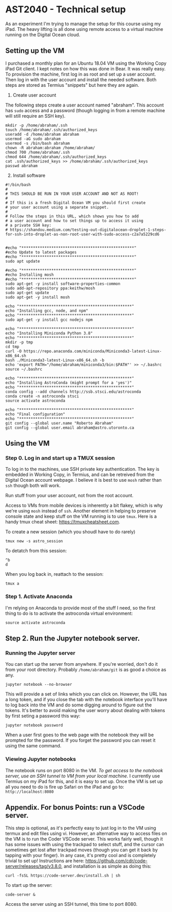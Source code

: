 # AST2040 - Technical setup 

As an experiment I'm trying to manage the setup for this course using my iPad. The heavy lifting is all done using remote access to a virtual machine running on the Digital Ocean cloud.

## Setting up the VM

I purchased a monthly plan for an Ubuntu 18.04 VM using the Working Copy iPad Git client. I kept notes on how this was done in Bear. It was really easy. To provision the machine, first log in as root and set up a user account. Then log in with the user account and install the needed software. Both steps are stored as Termius "snippets" but here they are again.

1. Create user account

The following steps create a user account named "abraham". This account has `sudo` access and a password (though logging in from a remote machine will still require an SSH key).

```
mkdir -p /home/abraham/.ssh
touch /home/abraham/.ssh/authorized_keys
useradd -d /home/abraham abraham
usermod -aG sudo abraham
usermod -s /bin/bash abraham
chown -R abraham:abraham /home/abraham/
chmod 700 /home/abraham/.ssh
chmod 644 /home/abraham/.ssh/authorized_keys
cat .ssh/authorized_keys >> /home/abraham/.ssh/authorized_keys
passwd abraham
```

2. Install software

```
#!/bin/bash
#
# THIS SHOULD BE RUN IN YOUR USER ACCOUNT AND NOT AS ROOT!
# 
# If this is a fresh Digital Ocean VM you should first create 
# your user account using a separate snippet.
# 
# Follow the steps in this URL, which shows you how to add
# a user account and how to set things up to access it using 
# a private SSH key:
# https://shandou.medium.com/testing-out-digitalocean-droplet-1-steps-for-ssh-into-droplet-as-non-root-user-with-sudo-access-c2a7a5229cd6


#echo "*************************************************"
#echo Update to latest packages
#echo "*************************************************"
sudo apt update

#echo "*************************************************"
#echo Installing mosh
#echo "*************************************************"
sudo apt-get -y install software-properties-common
sudo add-apt-repository ppa:keithw/mosh
sudo apt-get update
sudo apt-get -y install mosh

echo "*************************************************"
echo "Installing gcc, node, and npm"
echo "*************************************************"
sudo apt-get -y install gcc nodejs npm

echo "*************************************************"
echo "Installing Miniconda Python 3.8"
echo "*************************************************"
mkdir -p tmp
cd tmp
curl -O https://repo.anaconda.com/miniconda/Miniconda3-latest-Linux-x86_64.sh
bash ./Miniconda3-latest-Linux-x86_64.sh -b
echo 'export PATH="/home/abraham/miniconda3/bin:$PATH"' >> ~/.bashrc
source ~/.bashrc

echo "*************************************************"
echo "Installing AstroConda (might prompt for a 'yes')"
echo "*************************************************"
conda config --add channels http://ssb.stsci.edu/astroconda
conda create -n astroconda stsci
source activate astroconda

echo "*************************************************"
echo "Final configuration"
echo "*************************************************"
git config --global user.name "Roberto Abraham"
git config --global user.email abraham@astro.utoronto.ca

```

## Using the VM

### Step 0. Log in and start up a TMUX session

To log in to the machines, use SSH private key authentication. The key is embedded in Working Copy, in Termius, and can be retreived from the Digital Ocean account webpage. I believe it is best to use `mosh` rather than `ssh` though both will work.

Run stuff from your user account, not from the root account.

Access to VMs from mobile devices is inherently a bit flakey, which is why we're using `mosh` instead of `ssh`. Another element in helping to preserve console state and keep stuff on the VM running is to use `tmux`. Here is a handy tmux cheat sheet: https://tmuxcheatsheet.com.

To create a new session (which you shoudl have to do rarely)

```
tmux new -s astro_session
```

To detatch from this session:

```
^b
d
```

When you log back in, reattach to the session:

```
tmux a
```

### Step 1. Activate Anaconda

I'm relying on Anaconda to provide most of the stuff I need, so the first thing to do is to activate the astroconda virtual environment:

```
source activate astroconda
```

## Step 2. Run the Jupyter notebook server. 

### Running the Jupyter server

You can start up the server from anywhere. If you're worried, don't do it from your root directory. Probably `/home/abraham/git` is as good a choice as any.

```
jupyter notebook --no-browser
```

This will provide a set of links which you can click on. However, the URL has a long token, and if you close the tab with the notebook interface you'll have to log back into the VM and do some digging around to figure out the tokens. It's better to avoid making the user worry about dealing with tokens by first seting a password this way:

```
jupyter notebook password
```

When a user first goes to the web page with the notebook they will be prompted for the password. If you forget the password you can reset it using the same command.

### Viewing Jupyter notebooks

The notebook runs on port 8080 in the VM. _To get access to the notebook server, use an SSH tunnel to VM from your local machine_. I currently use Termius on my iPad for this, and it is easy to set up. Once the VM is set up all you need to do is fire up Safari on the iPad and go to: `http://localhost:8080`


## Appendix. For bonus Points: run a VSCode server.

This step is optional, as it's perfectly easy to just log in to the VM using termux and 
edit files using vi. However, an alternative way to access files on the VM is to run the Coder VSCode server. This works fairly well, though it has some issues with using the trackpad to select stuff, and the cursor can sometimes get lost after trackpad moves (though you can get it back by tapping with your finger). In any case, it's pretty cool and is completely trivial to set up! Instructions are here: https://github.com/cdr/code-server/releases/tag/v3.8.0, and installation is as simple as doing this:

```
curl -fsSL https://code-server.dev/install.sh | sh
```

To start up the server:

```
code-server &
```

Access the server using an SSH tunnel, this time to port 8080.